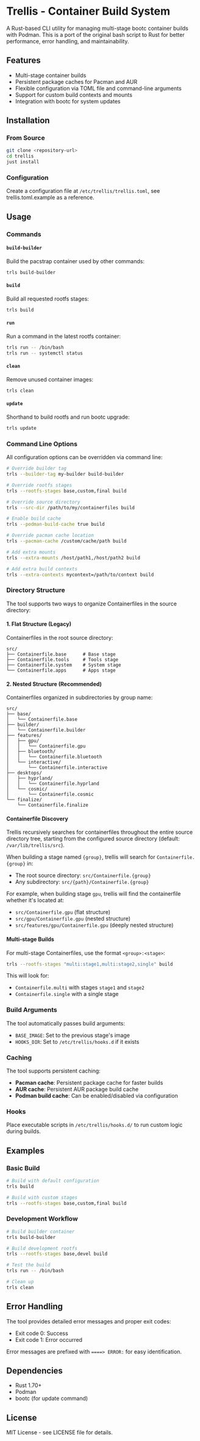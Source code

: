 # Trellis - Container Build System

A Rust-based CLI utility for managing multi-stage bootc container builds with Podman. This is a port of the original bash script to Rust for better performance, error handling, and maintainability.

## Features

- Multi-stage container builds
- Persistent package caches for Pacman and AUR
- Flexible configuration via TOML file and command-line arguments
- Support for custom build contexts and mounts
- Integration with bootc for system updates

## Installation

### From Source

```bash
git clone <repository-url>
cd trellis
just install
```

### Configuration

Create a configuration file at `/etc/trellis/trellis.toml`, see trellis.toml.example as a reference.

## Usage

### Commands

#### `build-builder`

Build the pacstrap container used by other commands:

```bash
trls build-builder
```

#### `build`

Build all requested rootfs stages:

```bash
trls build
```

#### `run`

Run a command in the latest rootfs container:

```bash
trls run -- /bin/bash
trls run -- systemctl status
```

#### `clean`

Remove unused container images:

```bash
trls clean
```

#### `update`

Shorthand to build rootfs and run bootc upgrade:

```bash
trls update
```

### Command Line Options

All configuration options can be overridden via command line:

```bash
# Override builder tag
trls --builder-tag my-builder build-builder

# Override rootfs stages
trls --rootfs-stages base,custom,final build

# Override source directory
trls --src-dir /path/to/my/containerfiles build

# Enable build cache
trls --podman-build-cache true build

# Override pacman cache location
trls --pacman-cache /custom/cache/path build

# Add extra mounts
trls --extra-mounts /host/path1,/host/path2 build

# Add extra build contexts
trls --extra-contexts mycontext=/path/to/context build
```

### Directory Structure

The tool supports two ways to organize Containerfiles in the source directory:

#### 1. Flat Structure (Legacy)

Containerfiles in the root source directory:

```
src/
├── Containerfile.base      # Base stage
├── Containerfile.tools     # Tools stage
├── Containerfile.system    # System stage
└── Containerfile.apps      # Apps stage
```

#### 2. Nested Structure (Recommended)

Containerfiles organized in subdirectories by group name:

```
src/
├── base/
│   └── Containerfile.base
├── builder/
│   └── Containerfile.builder
├── features/
│   ├── gpu/
│   │   └── Containerfile.gpu
│   ├── bluetooth/
│   │   └── Containerfile.bluetooth
│   └── interactive/
│       └── Containerfile.interactive
├── desktops/
│   ├── hyprland/
│   │   └── Containerfile.hyprland
│   └── cosmic/
│       └── Containerfile.cosmic
└── finalize/
    └── Containerfile.finalize
```

#### Containerfile Discovery

Trellis recursively searches for containerfiles throughout the entire source directory tree, starting from the configured source directory (default: `/var/lib/trellis/src`).

When building a stage named `{group}`, trellis will search for `Containerfile.{group}` in:
- The root source directory: `src/Containerfile.{group}`
- Any subdirectory: `src/{path}/Containerfile.{group}`

For example, when building stage `gpu`, trellis will find the containerfile whether it's located at:
- `src/Containerfile.gpu` (flat structure)
- `src/gpu/Containerfile.gpu` (nested structure)
- `src/features/gpu/Containerfile.gpu` (deeply nested structure)

#### Multi-stage Builds

For multi-stage Containerfiles, use the format `<group>:<stage>`:

```bash
trls --rootfs-stages "multi:stage1,multi:stage2,single" build
```

This will look for:

- `Containerfile.multi` with stages `stage1` and `stage2`
- `Containerfile.single` with a single stage

### Build Arguments

The tool automatically passes build arguments:

- `BASE_IMAGE`: Set to the previous stage's image
- `HOOKS_DIR`: Set to `/etc/trellis/hooks.d` if it exists

### Caching

The tool supports persistent caching:

- **Pacman cache**: Persistent package cache for faster builds
- **AUR cache**: Persistent AUR package build cache
- **Podman build cache**: Can be enabled/disabled via configuration

### Hooks

Place executable scripts in `/etc/trellis/hooks.d/` to run custom logic during builds.

## Examples

### Basic Build

```bash
# Build with default configuration
trls build

# Build with custom stages
trls --rootfs-stages base,custom,final build
```

### Development Workflow

```bash
# Build builder container
trls build-builder

# Build development rootfs
trls --rootfs-stages base,devel build

# Test the build
trls run -- /bin/bash

# Clean up
trls clean
```

## Error Handling

The tool provides detailed error messages and proper exit codes:

- Exit code 0: Success
- Exit code 1: Error occurred

Error messages are prefixed with `====> ERROR:` for easy identification.

## Dependencies

- Rust 1.70+
- Podman
- bootc (for update command)

## License

MIT License - see LICENSE file for details.
